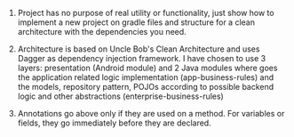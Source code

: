 1. Project has no purpose of real utility or functionality, just show how to implement a new
project on gradle files and structure for a clean architecture with the dependencies you need.

2. Architecture is based on Uncle Bob's Clean Architecture and uses Dagger as dependency injection
framework. I have chosen to use 3 layers: presentation (Android module) and 2 Java modules where
goes the application related logic implementation (app-business-rules) and the models,
repository pattern, POJOs according to possible backend logic and other abstractions (enterprise-business-rules)

4. Annotations go above only if they are used on a method. For variables or fields, they go
immediately before they are declared.